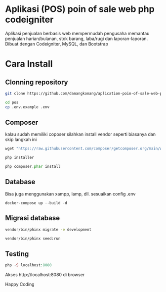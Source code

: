 # Aplikasi (POS) poin of sale web php codeigniter
Aplikasi penjualan berbasis web mempermudah pengusaha memantau penjualan harian/bulanan, stok barang, laba/rugi dan laporan-laporan. Dibuat dengan Codeigniter, MySQL, dan Bootstrap

# Cara Install

## Clonning repository

```bash
git clone https://github.com/danangkonang/aplication-poin-of-sale-web-php-codeigniter.git pos

cd pos
cp .env.example .env
```

## Composer

kalau sudah memiliki coposer silahkan install vendor seperti biasanya dan skip langkah ini 

```php
wget "https://raw.githubusercontent.com/composer/getcomposer.org/main/web/installer"

php installer

php composer.phar install
```

## Database
Bisa juga menggunakan xampp, lamp, dll. sesuaikan config .env
```
docker-compose up --build -d
```

## Migrasi database

```bash
vendor/bin/phinx migrate -e development

vendor/bin/phinx seed:run
```

## Testing

```php
php -S localhost:8080
```

Akses http://localhost:8080 di browser

Happy Coding

<!-- danangkonang21@gmail.com -->
